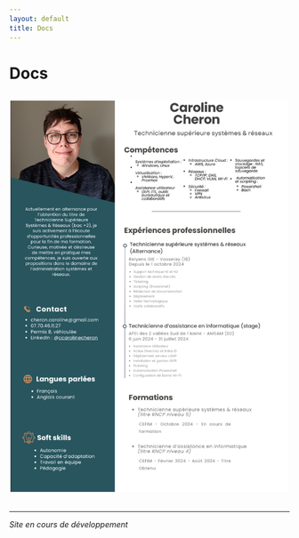 ```yaml
---
layout: default
title: Docs
---
```


# Docs

<div style="text-align: center; margin: 2rem 0;">
  <img src="/assets/CV.png"
       alt="CV"
       style="max-width: 500px; height: auto;">
</div>

---

*Site en cours de développement* 